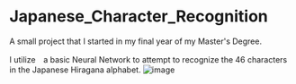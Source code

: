 # Japanese_Character_Recognition

A small project that I started in my final year of my Master's Degree.

I utilize　a basic Neural Network to attempt to recognize the 46 characters in the Japanese Hiragana alphabet.
![image](https://user-images.githubusercontent.com/123787721/222872120-3c835010-7e8e-4a0c-a168-4ff865a27b68.png)
